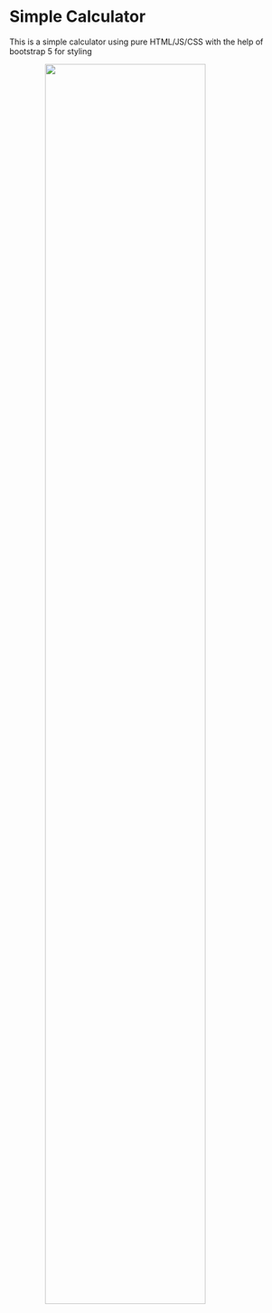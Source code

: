 # Simple Calculator

This is a simple calculator using pure HTML/JS/CSS with the help of bootstrap 5 for styling


<img src="https://user-images.githubusercontent.com/61357467/225035378-9e1bbbe8-0bd7-4e15-88f3-d4e8cac8d1fd.gif" 
     style="
            display: block;
            margin-left: auto;
            margin-right: auto;
            width: 75%;">


